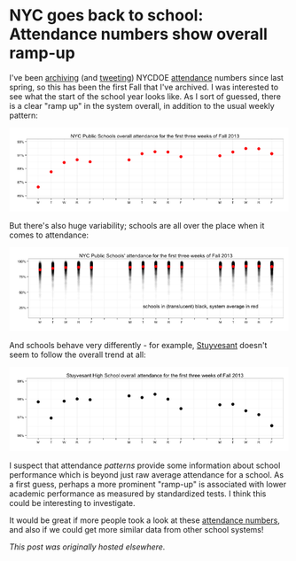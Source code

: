 # NYC goes back to school: Attendance numbers show overall ramp-up



I've been <a href="https://github.com/ajschumacher/NYCattends">archiving</a>&#160;(and <a href="https://twitter.com/NYCattends">tweeting</a>) NYCDOE <a href="http://schools.nyc.gov/AboutUs/data/Attendance.htm">attendance</a> numbers since last spring, so this has been the first Fall that I've archived. I was interested to see what the start of the school year looks like. As I sort of guessed, there is a clear "ramp up" in the system overall, in addition to the usual weekly pattern:

<a href="overall1.png"><img class="aligncenter size-full wp-image-344" alt="overall" src="overall1.png"></a>

But there's also huge variability; schools are all over the place when it comes to attendance:

<a href="individuals1.png"><img class="aligncenter size-full wp-image-345" alt="individuals" src="individuals1.png"></a>

And schools behave very differently - for example, <a href="http://www.stuy.edu/">Stuyvesant</a> doesn't seem to follow the overall trend at all:

<a href="stuy1.png"><img class="aligncenter size-full wp-image-347" alt="stuy" src="stuy1.png"></a>

I suspect that attendance <em>patterns</em> provide some information about school performance which is beyond just raw average attendance for a school. As a first guess, perhaps a more prominent "ramp-up" is associated with lower academic performance as measured by standardized tests. I think this could be interesting to investigate.

It would be great if more people took a look at these <a href="https://github.com/ajschumacher/NYCattends">attendance numbers</a>, and also if we could get more similar data from other school systems!



*This post was originally hosted elsewhere.*
